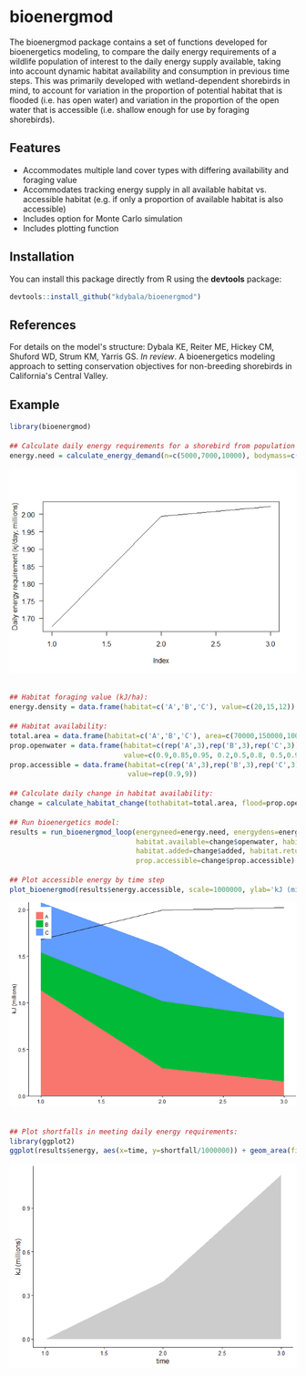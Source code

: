 <!-- README.md is generated from README.Rmd. Please edit that file -->
bioenergmod
===========

The bioenergmod package contains a set of functions developed for bioenergetics modeling, to compare the daily energy requirements of a wildlife population of interest to the daily energy supply available, taking into account dynamic habitat availability and consumption in previous time steps. This was primarily developed with wetland-dependent shorebirds in mind, to account for variation in the proportion of potential habitat that is flooded (i.e. has open water) and variation in the proportion of the open water that is accessible (i.e. shallow enough for use by foraging shorebirds).

Features
--------

-   Accommodates multiple land cover types with differing availability and foraging value
-   Accommodates tracking energy supply in all available habitat vs. accessible habitat (e.g. if only a proportion of available habitat is also accessible)
-   Includes option for Monte Carlo simulation
-   Includes plotting function

Installation
------------

You can install this package directly from R using the **devtools** package:

``` r
devtools::install_github("kdybala/bioenergmod")
```

References
----------

For details on the model's structure: Dybala KE, Reiter ME, Hickey CM, Shuford WD, Strum KM, Yarris GS. <i>In review</i>. A bioenergetics modeling approach to setting conservation objectives for non-breeding shorebirds in California's Central Valley.

Example
-------

``` r
library(bioenergmod)

## Calculate daily energy requirements for a shorebird from population size (n), average individual body mass (kg), and assimilation efficiency.
energy.need = calculate_energy_demand(n=c(5000,7000,10000), bodymass=c(0.1,0.08,0.05), metabolism='FMR', assimilation=0.73)
```

![](README-Example-1.png)<!-- -->

``` r

## Habitat foraging value (kJ/ha):
energy.density = data.frame(habitat=c('A','B','C'), value=c(20,15,12))

## Habitat availability:
total.area = data.frame(habitat=c('A','B','C'), area=c(70000,150000,100000))
prop.openwater = data.frame(habitat=c(rep('A',3),rep('B',3),rep('C',3)), yday=rep(c(1:3),3), 
                            value=c(0.9,0.85,0.95, 0.2,0.5,0.8, 0.5,0.9,0.7))
prop.accessible = data.frame(habitat=c(rep('A',3),rep('B',3),rep('C',3)), yday=rep(c(1:3),3), 
                             value=rep(0.9,9))

## Calculate daily change in habitat availability:
change = calculate_habitat_change(tothabitat=total.area, flood=prop.openwater, time='yday', value='value', accessible=prop.accessible, wetsplit=F)

## Run bioenergetics model:
results = run_bioenergmod_loop(energyneed=energy.need, energydens=energy.density, 
                               habitat.available=change$openwater, habitat.accessible=change$accessible,
                               habitat.added=change$added, habitat.returned=change$returned,
                               prop.accessible=change$prop.accessible)

## Plot accessible energy by time step
plot_bioenergmod(results$energy.accessible, scale=1000000, ylab='kJ (millions)', der=energy.need)
```

![](README-Example-2.png)<!-- -->

``` r

## Plot shortfalls in meeting daily energy requirements:
library(ggplot2)
ggplot(results$energy, aes(x=time, y=shortfall/1000000)) + geom_area(fill='gray80') + ylab('kJ (millions)') + theme_classic()
```

![](README-Example-3.png)<!-- -->
